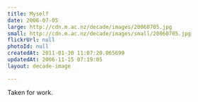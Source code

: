 ```yaml
---
title: Myself
date: 2006-07-05
large: http://cdn.m.ac.nz/decade/images/20060705.jpg
small: http://cdn.m.ac.nz/decade/images/small/20060705.jpg
flickrUrl: null
photoId: null
createdAt: 2011-01-30 11:07:20.065699
updatedAt: 2006-11-15 07:19:05
layout: decade-image

---
```

Taken for work.
